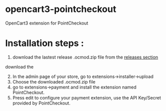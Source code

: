 # opencart3-pointcheckout
OpenCart3 extension for PointCheckout

# Installation steps :

1. download the lastest release .ocmod.zip file from the [releases section](https://github.com/pointcheckout/opencart/releases)

download the 

2. In the admin page of your store, go to extensions->installer->upload 
3. Choose the downloaded .ocmod.zip file
4. go to extensions->payment and install the extension named PointCheckout.
5. Press edit to configure your payment extension, use the API Key/Secret provided by PointCheckout.
